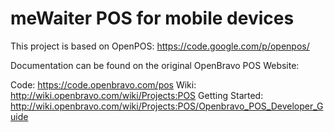 meWaiter POS for mobile devices
===============================

This project is based on OpenPOS: https://code.google.com/p/openpos/

Documentation can be found on the original OpenBravo POS Website:

Code: https://code.openbravo.com/pos
Wiki: http://wiki.openbravo.com/wiki/Projects:POS
Getting Started: http://wiki.openbravo.com/wiki/Projects:POS/Openbravo_POS_Developer_Guide

